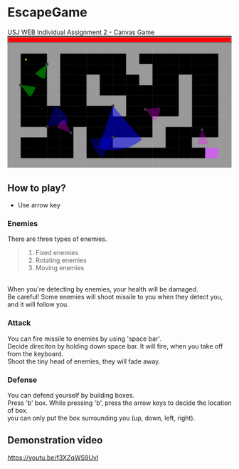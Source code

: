 # EscapeGame
USJ WEB Individual Assignment 2 - Canvas Game<Br/>
![sampleImg](/sample.PNG)

## How to play?
* Use arrow key

### Enemies
There are three types of enemies.<Br/>

> 1. Fixed enemies
> 2. Rotating enemies
> 3. Moving enemies  
<br/>
When you're detecting by enemies, your health will be damaged.<br/>
Be careful! Some enemies will shoot missile to you when they detect you, and it will follow you.

### Attack
You can fire missile to enemies by using 'space bar'.<br/>
Decide direciton by holding down space bar. It will fire, when you take off from the keyboard.<br/>
Shoot the tiny head of enemies, they will fade away.

### Defense
You can defend yourself by building boxes.<Br/>
Press 'b' box. While pressing 'b', press the arrow keys to decide the location of box.<br/>
you can only put the box surrounding you (up, down, left, right).

## Demonstration video
https://youtu.be/f3XZqWS9UvI
